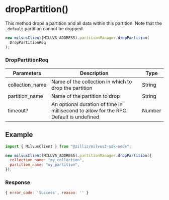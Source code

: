 # dropPartition()

This method drops a partition and all data within this partition. Note that the `_default` partition cannot be dropped.

```javascript
new milvusClient(MILUVS_ADDRESS).partitionManager.dropPartition(
  DropPartitionReq
);
```

### DropPartitionReq

| Parameters      | Description                                                                            | Type   |
| --------------- | -------------------------------------------------------------------------------------- | ------ |
| collection_name | Name of the collection in which to drop the partition                                  | String |
| partition_name  | Name of the partition to drop                                                          | String |
| timeout?        | An optional duration of time in millisecond to allow for the RPC. Default is undefined | Number |

## Example

```javascript
import { MilvusClient } from "@zilliz/milvus2-sdk-node";

new milvusClient(MILUVS_ADDRESS).partitionManager.dropPartition({
  collection_name: "my_collection",
  partition_name: "my_partition",
});
```

### Response

```javascript
{ error_code: 'Success', reason: '' }
```
